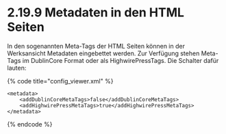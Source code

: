 # 2.19.9 Metadaten in den HTML Seiten

In den sogenannten Meta-Tags der HTML Seiten können in der Werksansicht Metadaten eingebettet werden. Zur Verfügung stehen Meta-Tags im DublinCore Format oder als HighwirePressTags. Die Schalter dafür lauten:

{% code title="config\_viewer.xml" %}
```markup
<metadata>
    <addDublinCoreMetaTags>false</addDublinCoreMetaTags>
    <addHighwirePressMetaTags>true</addHighwirePressMetaTags>
</metadata>
```
{% endcode %}



